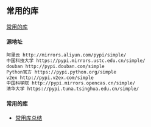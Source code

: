 ## 常用的库

[常用的库](https://www.jianshu.com/nb/34356339)

#### 源地址
```bash
阿里云 http://mirrors.aliyun.com/pypi/simple/
中国科技大学 https://pypi.mirrors.ustc.edu.cn/simple/
douban http://pypi.douban.com/simple
Python官方 https://pypi.python.org/simple
v2ex http://pypi.v2ex.com/simple
中国科学院 http://pypi.mirrors.opencas.cn/simple/
清华大学 https://pypi.tuna.tsinghua.edu.cn/simple/
```

#### 常用的库

- [常用库总结](./lib/README.md)
